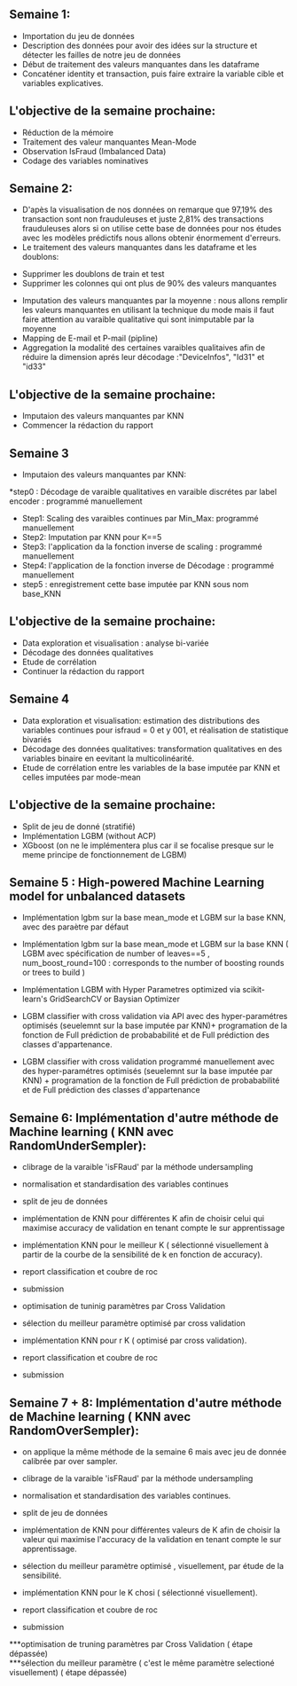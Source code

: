 ## Semaine 1:
- Importation du jeu de données
- Description des données pour avoir des idées sur la structure et détecter les failles de notre jeu de données
- Début de traitement des valeurs manquantes dans les dataframe
- Concaténer identity et transaction, puis faire extraire la variable cible et variables explicatives.

## L'objective de la semaine prochaine:
- Réduction de la mémoire
- Traitement des valeur manquantes Mean-Mode
- Observation IsFraud (Imbalanced Data)
- Codage des variables nominatives

## Semaine 2:
- D'apès la visualisation de nos données on remarque que 97,19% des transaction sont non frauduleuses et juste 2,81% des transactions frauduleuses alors si on utilise cette base de données pour nos études avec les modèles prédictifs nous allons obtenir énormement d'erreurs.
- Le traitement des valeurs manquantes dans les dataframe et les doublons:
 * Supprimer les doublons de train et test
 * Supprimer les colonnes qui ont plus de 90% des valeurs manquantes
 - Imputation des valeurs manquantes par la moyenne : nous allons remplir les valeurs manquantes en utilisant la technique du mode mais il faut faire attention au varaible qualitative qui sont inimputable par la moyenne
 -  Mapping de E-mail et P-mail (pipline)
 - Aggregation la modalité des certaines varaibles qualitaives afin de réduire la dimension aprés leur décodage :"DeviceInfos", "Id31" et "id33"

## L'objective de la semaine prochaine:
- Imputaion des valeurs manquantes par KNN 
- Commencer la rédaction du rapport

## Semaine 3
- Imputaion des valeurs manquantes par KNN:

*step0 : Décodage de varaible qualitatives en varaible discrétes par label encoder : programmé manuellement
* Step1: Scaling des varaibles continues par Min_Max: programmé manuellement
* Step2: Imputation par KNN pour K==5 
* Step3: l'application da la fonction inverse de scaling  : programmé manuellement
* Step4: l'application de la fonction inverse de Décodage : programmé manuellement 
* step5 :  enregistrement cette base imputée par KNN sous nom base_KNN

## L'objective de la semaine prochaine:
- Data exploration et visualisation : analyse bi-variée
- Décodage des données qualitatives
- Etude de corrélation  
- Continuer la rédaction du rapport 
 
## Semaine 4
- Data exploration et visualisation: estimation des distributions des variables continues pour isfraud = 0 et y 001, et réalisation de statistique bivariés
- Décodage des données qualitatives: transformation qualitatives en des variables binaire en eevitant la multicolinéarité.
- Etude de corrélation entre les variables de la base imputée par KNN et celles imputées par mode-mean

## L'objective de la semaine prochaine:
- Split de jeu de donné (stratifié)
- Implémentation LGBM (without ACP)
- XGboost (on ne le implémentera plus car il se focalise presque sur le meme principe de fonctionnement de LGBM)

## Semaine 5 : High-powered Machine Learning model for unbalanced datasets
- Implémentation lgbm sur la base mean_mode et LGBM sur la base KNN, avec des paraètre par défaut

- Implémentation lgbm sur la base mean_mode et LGBM sur la base KNN  ( LGBM avec spécification de number of leaves==5 , num_boost_round=100 : corresponds to the number of boosting rounds or trees to build )

- Implémentation LGBM with Hyper Parametres optimized via scikit-learn's GridSearchCV or Baysian Optimizer 

- LGBM classifier with cross validation via API avec des hyper-paramétres optimisés (seuelemnt sur la base imputée par KNN)+ programation de la fonction de Full prédiction de probababilité et de Full prédiction des classes d'appartenance.

- LGBM classifier with cross validation programmé manuellement avec des hyper-paramétres optimisés (seuelemnt sur la base imputée par KNN) + programation de la fonction de Full prédiction de probababilité et de Full prédiction des classes d'appartenance

## Semaine 6: Implémentation d'autre méthode de Machine learning ( KNN avec RandomUnderSempler):
 - clibrage de la varaible 'isFRaud' par la méthode undersampling
 
 - normalisation et standardisation des variables continues
 
 - split de jeu de données
 
 - implémentation de KNN pour différentes K afin de choisir celui qui maximise accuracy de validation en tenant compte le sur    apprentissage 
 
 - implémentation KNN pour le meilleur K ( sélectionné visuellement  à partir de la courbe de la sensibilité de k en fonction de accuracy).
 - report classification et coubre de roc
 
 - submission
 
 - optimisation de tuninig paramètres par Cross Validation
 
 - sélection du meilleur paramètre optimisé par cross validation 
 
 - implémentation KNN pour r K ( optimisé par cross validation).
 
 - report classification et coubre de roc
 
 - submission
 
 
 ##  Semaine 7 + 8: Implémentation d'autre méthode de Machine learning ( KNN avec RandomOverSempler):
 - on applique la même méthode de la semaine 6 mais avec jeu de donnée calibrée par over sampler.
 
 - clibrage de la varaible 'isFRaud' par la méthode undersampling
 
 - normalisation et standardisation des variables continues.
 
 - split de jeu de données
 
 - implémentation de KNN pour différentes valeurs de K afin de choisir la valeur qui maximise l'accuracy de la validation en tenant compte le sur apprentissage.
 
 - sélection du meilleur paramètre optimisé , visuellement, par étude de la sensibilité.
 
 - implémentation KNN pour le K chosi ( sélectionné visuellement).
 
 - report classification et coubre de roc
 
 - submission
 
 ***optimisation de truning paramètres par Cross Validation ( étape dépassée)  
 ***sélection du meilleur paramètre ( c'est le même paramètre selectioné visuellement) ( étape dépassée)
